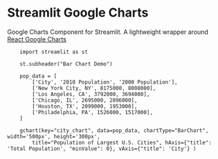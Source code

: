 # Streamlit Google Charts
 Google Charts Component for Streamlit. A lightweight wrapper around [React Google Charts](https://react-google-charts.com/)


```
    import streamlit as st

    st.subheader("Bar Chart Demo")

    pop_data = [
        ['City', '2010 Population', '2000 Population'],
        ['New York City, NY', 8175000, 8008000],
        ['Los Angeles, CA', 3792000, 3694000],
        ['Chicago, IL', 2695000, 2896000],
        ['Houston, TX', 2099000, 1953000],
        ['Philadelphia, PA', 1526000, 1517000],
    ]

    gchart(key="city_chart", data=pop_data, chartType="BarChart", width='500px', height='300px', 
        title="Population of Largest U.S. Cities", hAxis={"title": 'Total Population', "minValue": 0}, vAxis={"title": 'City'} )
```
